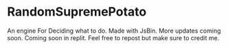 # RandomSupremePotato
An engine For Deciding what to do.
Made with JsBin.
More updates coming soon. 
Coming soon in replit.
Feel free to repost but make sure to credit me.
